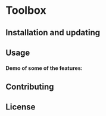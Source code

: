 # Toolbox

## Installation and updating

## Usage

#### Demo of some of the features:

## Contributing

## License
